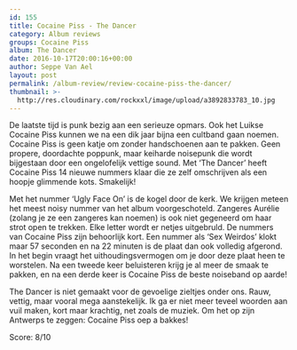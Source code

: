 ```yaml
---
id: 155
title: Cocaine Piss - The Dancer
category: Album reviews
groups: Cocaine Piss
album: The Dancer
date: 2016-10-17T20:00:16+00:00
author: Seppe Van Ael
layout: post
permalink: /album-review/review-cocaine-piss-the-dancer/
thumbnail: >-
  http://res.cloudinary.com/rockxxl/image/upload/a3892833783_10.jpg
---
```

De laatste tijd is punk bezig aan een serieuze opmars. Ook het Luikse Cocaine Piss kunnen we na een dik jaar bijna een cultband gaan noemen. Cocaine Piss is geen katje om zonder handschoenen aan te pakken. Geen propere, doordachte poppunk, maar keiharde noisepunk die wordt bijgestaan door een ongelofelijk vettige sound. Met ‘The Dancer’ heeft Cocaine Piss 14 nieuwe nummers klaar die ze zelf omschrijven als een hoopje glimmende kots. Smakelijk!

Met het nummer ‘Ugly Face On’ is de kogel door de kerk. We krijgen meteen het meest noisy nummer van het album voorgeschoteld. Zangeres Aurélie (zolang je ze een zangeres kan noemen) is ook niet gegeneerd om haar strot open te trekken. Elke letter wordt er netjes uitgebruld. De nummers van Cocaine Piss zijn behoorlijk kort. Een nummer als ‘Sex Weirdos’ klokt maar 57 seconden en na 22 minuten is de plaat dan ook volledig afgerond. In het begin vraagt het uithoudingsvermogen om je door deze plaat heen te worstelen. Na een tweede keer beluisteren krijg je al meer de smaak te pakken, en na een derde keer is Cocaine Piss de beste noiseband op aarde!

The Dancer is niet gemaakt voor de gevoelige zieltjes onder ons. Rauw, vettig, maar vooral mega aanstekelijk. Ik ga er niet meer teveel woorden aan vuil maken, kort maar krachtig, net zoals de muziek. Om het op zijn Antwerps te zeggen: Cocaine Piss oep a bakkes!

Score: 8/10